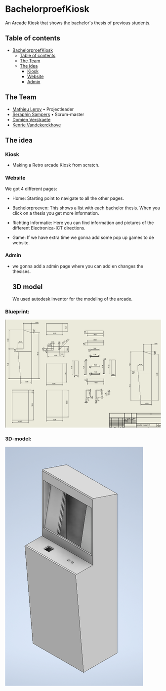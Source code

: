 # BachelorproefKiosk

An Arcade Kiosk that shows the bachelor's thesis of previous students.
 
 
## Table of contents

- [BachelorproefKiosk](#BachelorproefKiosk)
  - [Table of contents](#table-of-contents)
  - [The Team](#the-team)
  - [The idea](#the-idea)
    - [Kiosk](#Kiosk)
    - [Website](#Website)
    - [Admin](#Admin)


## The Team

- [Mathieu Leroy](https://github.com/MathieuLeroy2) • Projectleader
- [Seraphin Sampers](https://github.com/SampersS) • Scrum-master
- [Domien Verstraete](https://github.com/Belgianwafflecorp)
- [Kenrie Vandekerckhove](https://github.com/SimonStnn)

## The idea

### Kiosk

- Making a Retro arcade Kiosk from scratch.

### Website

We got 4 different pages:

- Home:
  Starting point to navigate to all the other pages.

- Bachelorproeven:
 This shows a list with each bachelor thesis. When you click on a thesis you get more information.

- Richting Informatie:
 Here you can find information and pictures of the different Electronica-ICT directions.

- Game:
 If we have extra time we gonna add some pop up games to de website.

### Admin

- we gonna add a admin page where you can add en changes the thesises.

  ## 3D model
  We used autodesk inventor for the modeling of the arcade.

### Blueprint:
  ![alt text](/autodesk/arcade%20blueprint%202.0.png)

  ### 3D-model:
  ![alt text](/autodesk/Schermafbeelding%202024-04-22%20093614.png)



  
